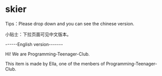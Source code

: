 # skier
Tips：Please drop down and you can see the chinese version.

小贴士：下拉页面可见中文版本。

------English version-------

Hi! We are Programming-Teenager-Club.

This item is made by Ella, one of the menbers of Programming-Teenager-Club.


